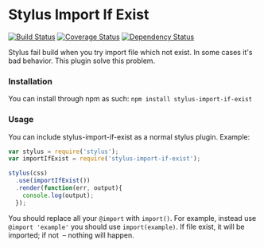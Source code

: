 Stylus Import If Exist
=================

[![Build Status](https://travis-ci.org/dzhiriki/stylus-import-if-exist.svg?branch=master)](https://travis-ci.org/dzhiriki/stylus-import-if-exist)
[![Coverage Status](https://coveralls.io/repos/github/dzhiriki/stylus-import-if-exist/badge.svg?branch=master)](https://coveralls.io/github/dzhiriki/stylus-import-if-exist?branch=master)
[![Dependency Status](https://david-dm.org/dzhiriki/stylus-import-if-exist.svg?style=flat-square)](https://david-dm.org/dzhiriki/stylus-import-if-exist)

Stylus fail build when you try import file which not exist. In some cases it's bad behavior.
This plugin solve this problem.

### Installation

You can install through npm as such: `npm install stylus-import-if-exist`

### Usage

You can include stylus-import-if-exist as a normal stylus plugin. Example:

```js
var stylus = require('stylus');
var importIfExist = require('stylus-import-if-exist');

stylus(css)
  .use(importIfExist())
  .render(function(err, output){
    console.log(output);
  });
```

You should replace all your `@import` with `import()`. For example, instead use `@import 'example'` you should use `import(example)`. If file exist, it will be imported; if not  – nothing will happen.
